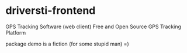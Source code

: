 # driversti-frontend

GPS Tracking Software (web client)
Free and Open Source GPS Tracking Platform


package demo is a fiction (for some stupid man) =)